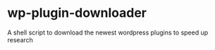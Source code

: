 # wp-plugin-downloader
A shell script to download the newest wordpress plugins to speed up research
